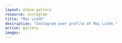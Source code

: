 ```yaml
---
layout: album_gallery
resource: instagram
title: "Mai Linhh"
description: "Instagram user profile of Mai Linhh."
active: gallery
images:
---
```

